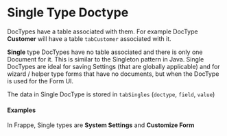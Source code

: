 <!-- add-breadcrumbs -->
# Single Type Doctype

DocTypes have a table associated with them. For example DocType **Customer** will have a table `tabCustomer` associated with it.

**Single** type DocTypes have no table associated and there is only one Document for it. This is similar to the Singleton pattern in Java. Single DocTypes are ideal for saving Settings (that are globally applicable) and for wizard / helper type forms that have no documents, but when the DocType is used for the Form UI.

The data in Single DocType is stored in `tabSingles` (`doctype`, `field`, `value`)

#### Examples

In Frappe, Single types are **System Settings** and **Customize Form**
